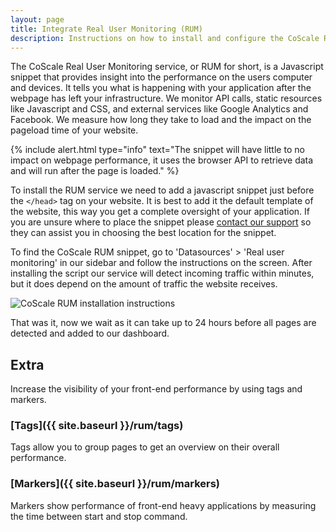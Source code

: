 ```yaml
---
layout: page
title: Integrate Real User Monitoring (RUM)
description: Instructions on how to install and configure the CoScale Real User Monitoring component inside your application.
---
```


The CoScale Real User Monitoring service, or RUM for short, is a Javascript snippet that provides insight into the performance on the users computer and devices. It tells you what is happening with your application after the webpage has left your infrastructure. We monitor API calls, static resources like Javascript and CSS, and external services like Google Analytics and Facebook. We measure how long they take to load and the impact on the pageload time of your website.

{% include alert.html type="info" text="The snippet will have little to no impact on webpage performance, it uses the browser API to retrieve data and will run after the page is loaded." %}

To install the RUM service we need to add a javascript snippet just before the `</head>` tag on your website. It is best to add it the default template of the website, this way you get a complete oversight of your application. If you are unsure where to place the snippet please <a href="mailto:info@coscale.com" class="js-support">contact our support</a> so they can assist you in choosing the best location for the snippet.

To find the CoScale RUM snippet, go to 'Datasources' > 'Real user monitoring' in our sidebar and follow the instructions on the screen. After installing the script our service will detect incoming traffic within minutes, but it does depend on the amount of traffic the website receives.

<p class="text-center"><img class="" src="{{ site.baseurl }}/gfx/getting-started/install-rum/rum_install.png" alt="CoScale RUM installation instructions" /></p>

That was it, now we wait as it can take up to 24 hours before all pages are detected and added to our dashboard.

## Extra
Increase the visibility of your front-end performance by using tags and markers.

### [Tags]({{ site.baseurl }}/rum/tags)
Tags allow you to group pages to get an overview on their overall performance.

### [Markers]({{ site.baseurl }}/rum/markers)
Markers show performance of front-end heavy applications by measuring the time between start and stop command.
